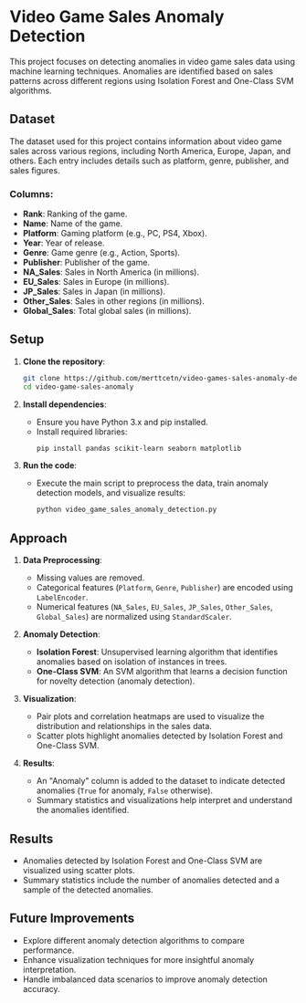 # Video Game Sales Anomaly Detection

This project focuses on detecting anomalies in video game sales data using machine learning techniques. Anomalies are identified based on sales patterns across different regions using Isolation Forest and One-Class SVM algorithms.

## Dataset

The dataset used for this project contains information about video game sales across various regions, including North America, Europe, Japan, and others. Each entry includes details such as platform, genre, publisher, and sales figures.

### Columns:
- **Rank**: Ranking of the game.
- **Name**: Name of the game.
- **Platform**: Gaming platform (e.g., PC, PS4, Xbox).
- **Year**: Year of release.
- **Genre**: Game genre (e.g., Action, Sports).
- **Publisher**: Publisher of the game.
- **NA_Sales**: Sales in North America (in millions).
- **EU_Sales**: Sales in Europe (in millions).
- **JP_Sales**: Sales in Japan (in millions).
- **Other_Sales**: Sales in other regions (in millions).
- **Global_Sales**: Total global sales (in millions).

## Setup

1. **Clone the repository**:
   ```bash
   git clone https://github.com/merttcetn/video-games-sales-anomaly-detection.git
   cd video-game-sales-anomaly
   ```

2. **Install dependencies**:
   - Ensure you have Python 3.x and pip installed.
   - Install required libraries:
     ```bash
     pip install pandas scikit-learn seaborn matplotlib
     ```

3. **Run the code**:
   - Execute the main script to preprocess the data, train anomaly detection models, and visualize results:
     ```bash
     python video_game_sales_anomaly_detection.py
     ```

## Approach

1. **Data Preprocessing**:
   - Missing values are removed.
   - Categorical features (`Platform`, `Genre`, `Publisher`) are encoded using `LabelEncoder`.
   - Numerical features (`NA_Sales`, `EU_Sales`, `JP_Sales`, `Other_Sales`, `Global_Sales`) are normalized using `StandardScaler`.

2. **Anomaly Detection**:
   - **Isolation Forest**: Unsupervised learning algorithm that identifies anomalies based on isolation of instances in trees.
   - **One-Class SVM**: An SVM algorithm that learns a decision function for novelty detection (anomaly detection).

3. **Visualization**:
   - Pair plots and correlation heatmaps are used to visualize the distribution and relationships in the sales data.
   - Scatter plots highlight anomalies detected by Isolation Forest and One-Class SVM.

4. **Results**:
   - An "Anomaly" column is added to the dataset to indicate detected anomalies (`True` for anomaly, `False` otherwise).
   - Summary statistics and visualizations help interpret and understand the anomalies identified.

## Results

- Anomalies detected by Isolation Forest and One-Class SVM are visualized using scatter plots.
- Summary statistics include the number of anomalies detected and a sample of the detected anomalies.

## Future Improvements

- Explore different anomaly detection algorithms to compare performance.
- Enhance visualization techniques for more insightful anomaly interpretation.
- Handle imbalanced data scenarios to improve anomaly detection accuracy.
